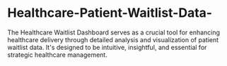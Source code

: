 # Healthcare-Patient-Waitlist-Data-
The Healthcare Waitlist Dashboard serves as a crucial tool for enhancing healthcare delivery through detailed analysis and visualization of patient waitlist data. It's designed to be intuitive, insightful, and essential for strategic healthcare management.
